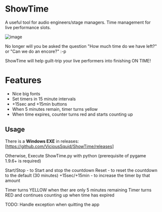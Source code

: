 # ShowTime

A useful tool for audio engineers/stage managers.
Time management for live performance slots. 

![image](https://github.com/ViciousSquid/ShowTime/assets/161540961/ad97db0f-8bd6-46b3-a29f-fe163b73407a)

No longer will you be asked the question "How much time do we have left?" or "Can we do an encore?" :-p

ShowTime will help guilt-trip your live performers into finishing ON TIME!

# Features
* Nice big fonts
* Set timers in 15 minute intervals
* +15sec and +15min buttons
* When 5 minutes remain, timer turns yellow
* When time expires, counter turns red and starts counting up

## Usage

There is a **Windows EXE** in releases:
[https://github.com/ViciousSquid/ShowTime/releases]

Otherwise, Execute ShowTime.py with python (prerequisite of pygame 1.9.6+ is required)

Start/Stop - to Start and stop the countdown
Reset - to reset the countdown to the default (30 minutes)
+15sec/+15min - to increase the timer by that amount

Timer turns YELLOW when ther are only 5 minutes remaining
Timer turns RED and continues counting up when time has expired

TODO: Handle exception when quitting the app
